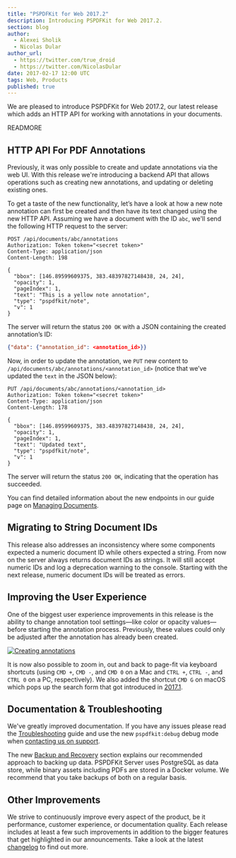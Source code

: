 ```yaml
---
title: "PSPDFKit for Web 2017.2"
description: Introducing PSPDFKit for Web 2017.2.
section: blog
author:
  - Alexei Sholik
  - Nicolas Dular
author_url:
  - https://twitter.com/true_droid
  - https://twitter.com/NicolasDular
date: 2017-02-17 12:00 UTC
tags: Web, Products
published: true
---
```


We are pleased to introduce PSPDFKit for Web 2017.2, our latest release which adds an HTTP API for
working with annotations in your documents.

READMORE

## HTTP API For PDF Annotations

Previously, it was only possible to create and update annotations via the web UI. With this
release we're introducing a backend API that allows operations such as creating new annotations,
and updating or deleting existing ones.

To get a taste of the new functionality, let’s have a look at how a new note annotation can first
be created and then have its text changed using the new HTTP API. Assuming we have a document
with the ID `abc`, we'll send the following HTTP request to the server:

```
POST /api/documents/abc/annotations
Authorization: Token token="<secret token>"
Content-Type: application/json
Content-Length: 198

{
  "bbox": [146.89599609375, 383.48397827148438, 24, 24],
  "opacity": 1,
  "pageIndex": 1,
  "text": "This is a yellow note annotation",
  "type": "pspdfkit/note",
  "v": 1
}
```

The server will return the status `200 OK` with a JSON containing the created annotation’s ID:

```json
{"data": {"annotation_id": <annotation_id>}}
```

Now, in order to update the annotation, we `PUT` new content to
`/api/documents/abc/annotations/<annotation_id>` (notice that we’ve updated the `text` in the JSON
below):

```
PUT /api/documents/abc/annotations/<annotation_id>
Authorization: Token token="<secret token>"
Content-Type: application/json
Content-Length: 178

{
  "bbox": [146.89599609375, 383.48397827148438, 24, 24],
  "opacity": 1,
  "pageIndex": 1,
  "text": "Updated text",
  "type": "pspdfkit/note",
  "v": 1
}
```

The server will return the status `200 OK`, indicating that the operation has succeeded.

You can find detailed information about the new endpoints in our guide page on [Managing
Documents](https://pspdfkit.com/guides/web/2017.2/backend-integration/managing-documents/#fetching-document-annotations).

## Migrating to String Document IDs

This release also addresses an inconsistency where some components expected a numeric document ID
while others expected a string. From now on the server always returns document IDs as strings. It
will still accept numeric IDs and log a deprecation warning to the console. Starting with the next
release, numeric document IDs will be treated as errors.

## Improving the User Experience

One of the biggest user experience improvements in this release is the ability to change annotation tool
settings—like color or opacity values—before starting the annotation process. Previously, these values could
only be adjusted after the annotation has already been created.

<a href="/web">
  <img src="/images/blog/2017/pspdfkit-web-2017-2/creating-annotations.gif" alt="Creating annotations" />
</a>

It is now also possible to zoom in, out and back to page-fit via
keyboard shortcuts (using `CMD +`, `CMD -`, and `CMD 0` on a Mac and `CTRL +`, `CTRL -`, and `CTRL 0` on a PC, respectively). We also added the shortcut `CMD G` on macOS which pops up the search form that got introduced
in [2017.1](https://pspdfkit.com/blog/2017/pspdfkit-web-2017-1/).

## Documentation & Troubleshooting

We've greatly improved documentation. If you have any issues please read the [Troubleshooting](/guides/web/2017.2/pspdfkit-for-web/troubleshooting/) guide and use the new `pspdfkit:debug` debug mode when [contacting us on support](/support/request).

The new [Backup and Recovery](/guides/web/2017.2/deployment/backup-and-recovery/) section explains our recommended approach to backing up data. PSPDFKit Server uses PostgreSQL as data store, while binary assets including PDFs are stored in a Docker volume. We recommend that you take backups of both on a regular basis.

## Other Improvements

We strive to continuously improve every aspect of the product, be it performance, customer
experience, or documentation quality. Each release includes at least a few such improvements in
addition to the bigger features that get highlighted in our announcements. Take a look at the latest
[changelog](https://pspdfkit.com/changelog/web/#2017.2) to find out more.
